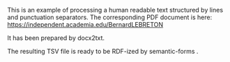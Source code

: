 This is an example of processing a human readable text structured by lines and punctuation separators.
The corresponding PDF document is here:
https://independent.academia.edu/BernardLEBRETON

It has been prepared by docx2txt.

The resulting TSV file is ready to be RDF-ized by semantic-forms .


